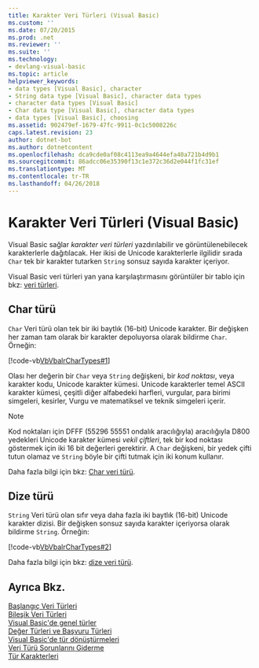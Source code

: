```yaml
---
title: Karakter Veri Türleri (Visual Basic)
ms.custom: ''
ms.date: 07/20/2015
ms.prod: .net
ms.reviewer: ''
ms.suite: ''
ms.technology:
- devlang-visual-basic
ms.topic: article
helpviewer_keywords:
- data types [Visual Basic], character
- String data type [Visual Basic], character data types
- character data types [Visual Basic]
- Char data type [Visual Basic], character data types
- data types [Visual Basic], choosing
ms.assetid: 902479ef-1679-47fc-9911-0c1c5008226c
caps.latest.revision: 23
author: dotnet-bot
ms.author: dotnetcontent
ms.openlocfilehash: dca9cde0af08c4113ea9a4644efa40a721b4d9b1
ms.sourcegitcommit: 86adcc06e35390f13c1e372c36d2e044f1fc31ef
ms.translationtype: MT
ms.contentlocale: tr-TR
ms.lasthandoff: 04/26/2018
---
```

# <a name="character-data-types-visual-basic"></a>Karakter Veri Türleri (Visual Basic)
Visual Basic sağlar *karakter veri türleri* yazdırılabilir ve görüntülenebilecek karakterlerle dağıtılacak. Her ikisi de Unicode karakterlerle ilgilidir sırada `Char` tek bir karakter tutarken `String` sonsuz sayıda karakter içeriyor.  
  
 Visual Basic veri türleri yan yana karşılaştırmasını görüntüler bir tablo için bkz: [veri türleri](../../../../visual-basic/language-reference/data-types/data-type-summary.md).  
  
## <a name="char-type"></a>Char türü  
 `Char` Veri türü olan tek bir iki baytlık (16-bit) Unicode karakter. Bir değişken her zaman tam olarak bir karakter depoluyorsa olarak bildirme `Char`. Örneğin:  
  
 [!code-vb[VbVbalrCharTypes#1](../../../../visual-basic/programming-guide/language-features/data-types/codesnippet/VisualBasic/character-data-types_1.vb)]  
  
 Olası her değerin bir `Char` veya `String` değişkeni, bir *kod noktası*, veya karakter kodu, Unicode karakter kümesi. Unicode karakterler temel ASCII karakter kümesi, çeşitli diğer alfabedeki harfleri, vurgular, para birimi simgeleri, kesirler, Vurgu ve matematiksel ve teknik simgeleri içerir.  
  
> [!NOTE]
>  Kod noktaları için DFFF (55296 55551 ondalık aracılığıyla) aracılığıyla D800 yedekleri Unicode karakter kümesi *vekil çiftleri*, tek bir kod noktası göstermek için iki 16 bit değerleri gerektirir. A `Char` değişkeni, bir yedek çifti tutun olamaz ve `String` böyle bir çifti tutmak için iki konum kullanır.  
  
 Daha fazla bilgi için bkz: [Char veri türü](../../../../visual-basic/language-reference/data-types/char-data-type.md).  
  
## <a name="string-type"></a>Dize türü  
 `String` Veri türü olan sıfır veya daha fazla iki baytlık (16-bit) Unicode karakter dizisi. Bir değişken sonsuz sayıda karakter içeriyorsa olarak bildirme `String`. Örneğin:  
  
 [!code-vb[VbVbalrCharTypes#2](../../../../visual-basic/programming-guide/language-features/data-types/codesnippet/VisualBasic/character-data-types_2.vb)]  
  
 Daha fazla bilgi için bkz: [dize veri türü](../../../../visual-basic/language-reference/data-types/string-data-type.md).  
  
## <a name="see-also"></a>Ayrıca Bkz.  
 [Başlangıç Veri Türleri](../../../../visual-basic/programming-guide/language-features/data-types/elementary-data-types.md)  
 [Bileşik Veri Türleri](../../../../visual-basic/programming-guide/language-features/data-types/composite-data-types.md)  
 [Visual Basic'de genel türler](../../../../visual-basic/programming-guide/language-features/data-types/generic-types.md)  
 [Değer Türleri ve Başvuru Türleri](../../../../visual-basic/programming-guide/language-features/data-types/value-types-and-reference-types.md)  
 [Visual Basic'de tür dönüştürmeleri](../../../../visual-basic/programming-guide/language-features/data-types/type-conversions.md)  
 [Veri Türü Sorunlarını Giderme](../../../../visual-basic/programming-guide/language-features/data-types/troubleshooting-data-types.md)  
 [Tür Karakterleri](../../../../visual-basic/programming-guide/language-features/data-types/type-characters.md)
